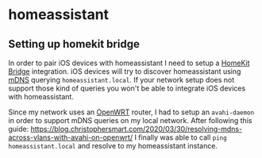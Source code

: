 # homeassistant

## Setting up homekit bridge

In order to pair iOS devices with homeassistant I need to setup a [HomeKit
Bridge](https://www.home-assistant.io/integrations/homekit/) integration. iOS devices will try to discover
homeassistant using [mDNS](https://en.wikipedia.org/wiki/Multicast_DNS) querying `homeassistant.local`. If your network
setup does not support those kind of queries you won't be able to integrate iOS devices with homeassistant.

Since my network uses an [OpenWRT](https://openwrt.org) router, I had to setup an `avahi-daemon` in order to support
mDNS queries on my local network. After following this guide: https://blog.christophersmart.com/2020/03/30/resolving-mdns-across-vlans-with-avahi-on-openwrt/
I finally was able to call `ping homeassistant.local` and resolve to my homeassistant instance.
 
